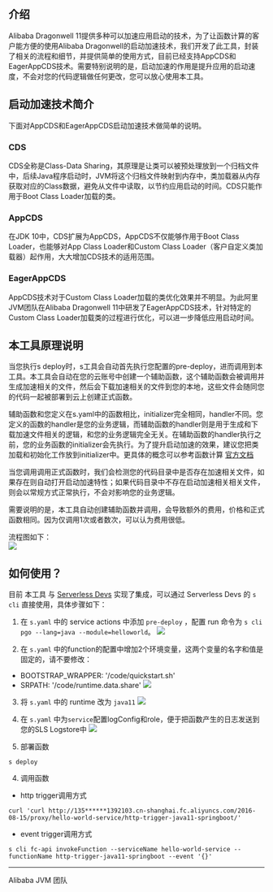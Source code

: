 ## 介绍
Alibaba Dragonwell 11提供多种可以加速应用启动的技术，为了让函数计算的客户能方便的使用Alibaba Dragonwell的启动加速技术，我们开发了此工具，封装了相关的流程和细节，并提供简单的使用方式，目前已经支持AppCDS和EagerAppCDS技术。需要特别说明的是，启动加速的作用是提升应用的启动速度，不会对您的代码逻辑做任何更改，您可以放心使用本工具。

## 启动加速技术简介
下面对AppCDS和EagerAppCDS启动加速技术做简单的说明。

### CDS
CDS全称是Class-Data Sharing，其原理是让类可以被预处理放到一个归档文件中，后续Java程序启动时，JVM将这个归档文件映射到内存中，类加载器从内存获取对应的Class数据，避免从文件中读取，以节约应用启动的时间。CDS只能作用于Boot Class Loader加载的类。

### AppCDS
在JDK 10中，CDS扩展为AppCDS，AppCDS不仅能够作用于Boot Class Loader，也能够对App Class Loader和Custom Class Loader（客户自定义类加载器）起作用，大大增加CDS技术的适用范围。

### EagerAppCDS
AppCDS技术对于Custom Class Loader加载的类优化效果并不明显。为此阿里JVM团队在Alibaba Dragonwell 11中研发了EagerAppCDS技术，针对特定的Custom Class Loader加载类的过程进行优化，可以进一步降低应用启动时间。

## 本工具原理说明
当您执行s deploy时，s工具会自动首先执行您配置的pre-deploy，进而调用到本工具。本工具会自动在您的云账号中创建一个辅助函数，这个辅助函数会被调用并生成加速相关的文件，然后会下载加速相关的文件到您的本地，这些文件会随同您的代码一起被部署到云上创建正式函数。  

辅助函数和您定义在s.yaml中的函数相比，initializer完全相同，handler不同。您定义的函数的handler是您的业务逻辑，而辅助函数的handler则是用于生成和下载加速文件相关的逻辑，和您的业务逻辑完全无关。在辅助函数的handler执行之前，您的业务函数的initializer会先执行。为了提升启动加速的效果，建议您把类加载和初始化工作放到initializer中。更具体的概念可以参考函数计算 [官方文档](https://help.aliyun.com/document_detail/157704.htm) 

当您调用调用正式函数时，我们会检测您的代码目录中是否存在加速相关文件，如果存在则自动打开启动加速特性；如果代码目录中不存在启动加速相关相关文件，则会以常规方式正常执行，不会对影响您的业务逻辑。

需要说明的是，本工具自动创建辅助函数并调用，会导致额外的费用，价格和正式函数相同。因为仅调用1次或者数次，可以认为费用很低。

流程图如下：  
![](https://img.alicdn.com/imgextra/i4/O1CN0129uvNW1dDYyZ6Pypc_!!6000000003702-0-tps-691-829.jpg)

## 如何使用？
目前 本工具 与 [Serverless Devs](https://www.serverless-devs.com/zh-cn) 实现了集成，可以通过 Serverless Devs 的 `s cli` 直接使用，具体步骤如下：

1. 在 `s.yaml` 中的 service actions 中添加 `pre-deploy` ，配置 run 命令为 `s cli pgo --lang=java --module=helloworld`。
![](https://img.alicdn.com/imgextra/i4/O1CN01kCaJUg27jZ7j5Gv4x_!!6000000007833-0-tps-964-1171.jpg)

2. 在 `s.yaml` 中的function的配置中增加2个环境变量，这两个变量的名字和值是固定的，请不要修改：
- BOOTSTRAP_WRAPPER: '/code/quickstart.sh'
- SRPATH: '/code/runtime.data.share'
![](https://img.alicdn.com/imgextra/i1/O1CN018MFK1C1dI8w7IUIjg_!!6000000003712-0-tps-926-1168.jpg)

3. 将 `s.yaml` 中的 runtime 改为 `java11`
![](https://img.alicdn.com/imgextra/i4/O1CN010lxGXP1aYDzsuc2Lq_!!6000000003341-0-tps-949-1169.jpg)

4. 在 `s.yaml` 中为`service`配置logConfig和role，便于把函数产生的日志发送到您的SLS Logstore中
   ![](https://img.alicdn.com/imgextra/i2/O1CN018orbW21GA8r623ARX_!!6000000000581-0-tps-942-1176.jpg)

5. 部署函数
```shell
s deploy
```

4. 调用函数
- http trigger调用方式
```shell
curl 'curl http://135******1392103.cn-shanghai.fc.aliyuncs.com/2016-08-15/proxy/hello-world-service/http-trigger-java11-springboot/'
```
- event trigger调用方式
```shell
s cli fc-api invokeFunction --serviceName hello-world-service --functionName http-trigger-java11-springboot --event '{}'
```

---

Alibaba JVM 团队
